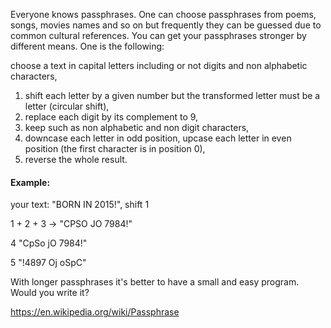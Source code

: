 Everyone knows passphrases. One can choose passphrases from poems, songs, movies names and so on but frequently
they can be guessed due to common cultural references.
You  can get your passphrases stronger by different means. One is the following:

choose a text in capital letters including or not digits and non alphabetic characters,
 
1. shift each letter by a given number but the transformed letter must be a letter (circular shift), 
2. replace each digit by its complement to 9, 
3. keep such as non alphabetic and non digit characters, 
4. downcase each letter in odd position, upcase each letter in even position (the first character is in position 0), 
5. reverse the whole result.

#### Example:

your text: "BORN IN 2015!", shift 1

1 + 2 + 3 -> "CPSO JO 7984!"

4 "CpSo jO 7984!"

5 "!4897 Oj oSpC"

With longer passphrases it's better to have a small and easy program.
Would you write it?

https://en.wikipedia.org/wiki/Passphrase
